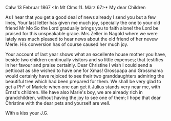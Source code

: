  Calw 13 Februar 1867
 <In Mt Clms 11. März 67>*
My dear Children

As I hear that you get a good deal of news already I send you but a few lines, Your last letter has given me much joy, specially the one to your old friend Mr Mo So the Lord gradually brings you to faith alone! the Lord be praised for this unspeakable grace. Mrs Zeller in Nagold where we were lately was much pleased to hear news about the old friend of her nevew Merle. His conversion has of course caused her much joy.

Your account of last year shows what an excellente house mother you have, beside two children continually visitors and so little expenses; that testifies in her favour and praise certainly. Dear Christine I wish I could send a petticoat as she wished to have one for Xmas! Grosspapa and Grossmama would certainly have rejoiced to see their two granddaughters admiring the beautiful tree which had been prepared for them. We shall be very glad to get a Ph* of Mariele when one can get it Julius stands very near me, with Ernst's children. We have also Marie's boy, we are already rich in grandchildren, without having the joy to see one of them; I hope that dear Christine with the dear pets and yourself are well.

 With a kiss your J.G.
